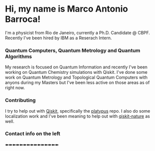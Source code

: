 <h1>Hi, my name is Marco Antonio Barroca!</h1>
I'm a physicist from Rio de Janeiro, currently a Ph.D. Candidate @ CBPF. Recently I've been hired by IBM as a Reserach Intern.

<h3>Quantum Computers, Quantum Metrology and Quantum Algorithms</h3>

My research is focused on Quantum Information and recently I've been working on Quantum Chemistry simulations with Qiskit. I've done some work on Quantum Metrology and Topological Quantum Computers with anyons during my Masters but I've been less active on those areas as of right now.

<h3>Contributing</h3>

I try to help out with [Qiskit](https://github.com/Qiskit), specifically the [platypus](https://github.com/Qiskit/platypus) repo. I also do some localization work and I've been meaning to help out with [qiskit-nature](https://github.com/Qiskit/qiskit-nature) as well.

<h3>Contact info on the left</h3>
⬅️⬅️⬅️⬅️⬅️⬅️⬅️⬅️⬅️⬅️⬅️⬅️⬅️⬅️⬅️
<!---
MarcoBarroca/MarcoBarroca is a ✨ special ✨ repository because its `README.md` (this file) appears on your GitHub profile.
You can click the Preview link to take a look at your changes.
--->
